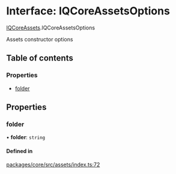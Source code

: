 # Interface: IQCoreAssetsOptions

[IQCoreAssets](../modules/IQCoreAssets.md).IQCoreAssetsOptions

Assets constructor options

## Table of contents

### Properties

- [folder](IQCoreAssets.IQCoreAssetsOptions.md#folder)

## Properties

### folder

• **folder**: `string`

#### Defined in

[packages/core/src/assets/index.ts:72](https://github.com/iniquitybbs/iniquity/blob/2e1686f/packages/core/src/assets/index.ts#L72)
